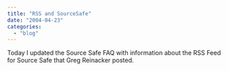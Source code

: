 ```yaml
---
title: "RSS and SourceSafe"
date: "2004-04-23"
categories: 
  - "blog"
---
```


Today I updated the Source Safe FAQ with information about the RSS Feed for Source Safe that Greg Reinacker posted.

